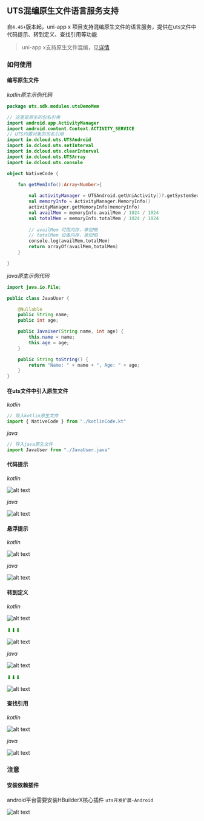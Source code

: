 ## UTS混编原生文件语言服务支持

自`4.46+`版本起，uni-app x 项目支持混编原生文件的语言服务，提供在uts文件中代码提示、转到定义、查找引用等功能

> uni-app x支持原生文件混编，见[详情](https://doc.dcloud.net.cn/uni-app-x/plugin/uts-plugin-hybrid.html)

### 如何使用

#### 编写原生文件

*kotlin原生示例代码*

```kotlin
package uts.sdk.modules.utsDemoMem

// 这里是原生的包名引用
import android.app.ActivityManager
import android.content.Context.ACTIVITY_SERVICE
// UTS内置对象的包名引用
import io.dcloud.uts.UTSAndroid
import io.dcloud.uts.setInterval
import io.dcloud.uts.clearInterval
import io.dcloud.uts.UTSArray
import io.dcloud.uts.console

object NativeCode {

    fun getMemInfo():Array<Number>{
    
        val activityManager = UTSAndroid.getUniActivity()?.getSystemService(ACTIVITY_SERVICE) as ActivityManager
        val memoryInfo = ActivityManager.MemoryInfo()
        activityManager.getMemoryInfo(memoryInfo)
        val availMem = memoryInfo.availMem / 1024 / 1024
        val totalMem = memoryInfo.totalMem / 1024 / 1024
    
        // availMem 可用内存，单位MB
        // totalMem 设备内存，单位MB
        console.log(availMem,totalMem)
        return arrayOf(availMem,totalMem)
    }

}
```

*java原生示例代码*

```java
import java.io.File;

public class JavaUser {

    @Nullable
    public String name;
    public int age;

    public JavaUser(String name, int age) {
        this.name = name;
        this.age = age;
    }

    public String toString() {
        return "Name: " + name + ", Age: " + age;
    }
}
```

#### 在uts文件中引入原生文件

*kotlin*

```js
// 导入kotlin原生文件
import { NativeCode } from "./kotlinCode.kt"
```

*java*

```js
// 导入java原生文件
import JavaUser from "./JavaUser.java"
```

#### 代码提示

*kotlin*

![alt text](https://web-ext-storage.dcloud.net.cn/hx/uts_hybrid/image-1.png)

*java*

![alt text](https://web-ext-storage.dcloud.net.cn/hx/uts_hybrid/image-6.png)

#### 悬浮提示

*kotlin*

![alt text](https://web-ext-storage.dcloud.net.cn/hx/uts_hybrid/image-2.png)

*java*

![alt text](https://web-ext-storage.dcloud.net.cn/hx/uts_hybrid/image-7.png)

#### 转到定义

*kotlin*

![alt text](https://web-ext-storage.dcloud.net.cn/hx/uts_hybrid/image-3.png)

<span style="color:green;">⬇︎⬇⬇</span>

![alt text](https://web-ext-storage.dcloud.net.cn/hx/uts_hybrid/image-4.png)

*java*

![alt text](https://web-ext-storage.dcloud.net.cn/hx/uts_hybrid/image-8.png)

<span style="color:green;">⬇︎⬇⬇</span>

![alt text](https://web-ext-storage.dcloud.net.cn/hx/uts_hybrid/image-9.png)

#### 查找引用

*kotlin*

![alt text](https://web-ext-storage.dcloud.net.cn/hx/uts_hybrid/image-5.png)

*java*

![alt text](https://web-ext-storage.dcloud.net.cn/hx/uts_hybrid/image-10.png)

### 注意

#### 安装依赖插件

android平台需要安装HBuilderX核心插件 `uts开发扩展-Android`

![alt text](https://web-ext-storage.dcloud.net.cn/hx/uts_hybrid/image.png)